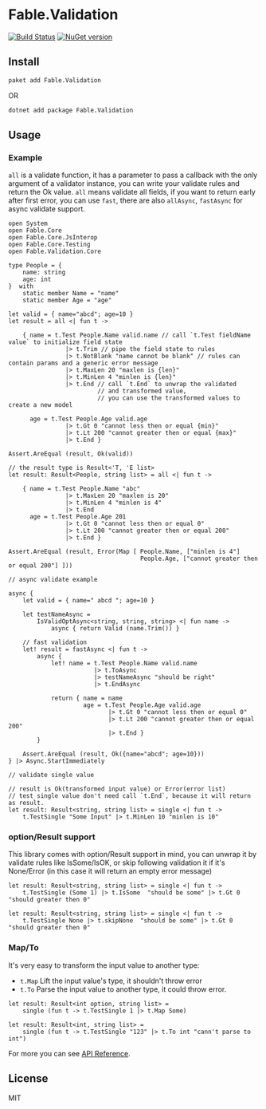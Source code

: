 # Fable.Validation

[![Build Status](https://travis-ci.org/zaaack/fable-validation.svg "Build Status")](https://travis-ci.org/zaaack/fable-validation)
[![NuGet version](https://badge.fury.io/nu/Fable.Validation.svg)](https://badge.fury.io/nu/Fable.Validation)

## Install
```sh
paket add Fable.Validation
```
OR

```sh
dotnet add package Fable.Validation
```

## Usage

### Example

`all` is a validate function, it has a parameter to pass a callback with the only argument of a validator instance, you can write your validate rules and return the Ok value. `all` means validate all fields, if you want to return early after first error, you can use `fast`, there are also `allAsync`, `fastAsync` for async validate support.

```F#
open System
open Fable.Core
open Fable.Core.JsInterop
open Fable.Core.Testing
open Fable.Validation.Core

type People = {
    name: string
    age: int
}  with
    static member Name = "name"
    static member Age = "age"

let valid = { name="abcd"; age=10 }
let result = all <| fun t ->

    { name = t.Test People.Name valid.name // call `t.Test fieldName value` to initialize field state
                |> t.Trim // pipe the field state to rules
                |> t.NotBlank "name cannot be blank" // rules can contain params and a generic error message
                |> t.MaxLen 20 "maxlen is {len}"
                |> t.MinLen 4 "minlen is {len}"
                |> t.End // call `t.End` to unwrap the validated
                         // and transformed value,
                         // you can use the transformed values to create a new model

      age = t.Test People.Age valid.age
                |> t.Gt 0 "cannot less then or equal {min}"
                |> t.Lt 200 "cannot greater then or equal {max}"
                |> t.End }

Assert.AreEqual (result, Ok(valid))

// the result type is Result<'T, 'E list>
let result: Result<People, string list> = all <| fun t ->

    { name = t.Test People.Name "abc"
                |> t.MaxLen 20 "maxlen is 20"
                |> t.MinLen 4 "minlen is 4"
                |> t.End
      age = t.Test People.Age 201
                |> t.Gt 0 "cannot less then or equal 0"
                |> t.Lt 200 "cannot greater then or equal 200"
                |> t.End }

Assert.AreEqual (result, Error(Map [ People.Name, ["minlen is 4"]
                                     People.Age, ["cannot greater then or equal 200"] ]))

// async validate example

async {
    let valid = { name=" abcd "; age=10 }

    let testNameAsync =
        IsValidOptAsync<string, string, string> <| fun name ->
            async { return Valid (name.Trim()) }

    // fast validation
    let! result = fastAsync <| fun t ->
        async {
            let! name = t.Test People.Name valid.name
                        |> t.ToAsync
                        |> testNameAsync "should be right"
                        |> t.EndAsync

            return { name = name
                     age = t.Test People.Age valid.age
                            |> t.Gt 0 "cannot less then or equal 0"
                            |> t.Lt 200 "cannot greater then or equal 200"
                            |> t.End }
        }

    Assert.AreEqual (result, Ok({name="abcd"; age=10}))
} |> Async.StartImmediately

// validate single value

// result is Ok(transformed input value) or Error(error list)
// test single value don't need call `t.End`, because it will return as result.
let result: Result<string, string list> = single <| fun t ->
    t.TestSingle "Some Input" |> t.MinLen 10 "minlen is 10"

```

### option/Result support

This library comes with option/Result support in mind, you can unwrap it by validate rules like IsSome/IsOK, or skip following validation it if it's None/Error (in this case it will return an empty error message)

```F#
let result: Result<string, string list> = single <| fun t ->
    t.TestSingle (Some 1) |> t.IsSome  "should be some" |> t.Gt 0 "should greater then 0"

let result: Result<string, string list> = single <| fun t ->
    t.TestSingle None |> t.skipNone  "should be some" |> t.Gt 0 "should greater then 0"
```

### Map/To

It's very easy to transform the input value to another type:

* `t.Map` Lift the input value's type, it shouldn't throw error
* `t.To` Parse the input value to another type, it could throw error.

```F#
let result: Result<int option, string list> =
    single (fun t -> t.TestSingle 1 |> t.Map Some)

let result: Result<int, string list> =
    single (fun t -> t.TestSingle "123" |> t.To int "cann't parse to int")
```

For more you can see [API Reference](https://zaaack.github.io/fable-validation).

## License

MIT
